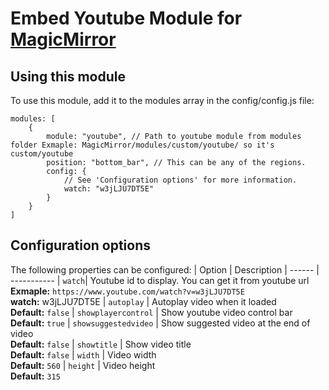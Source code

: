 # Embed Youtube Module for [MagicMirror](https://github.com/MichMich/MagicMirror)


## Using this module
To use this module, add it to the modules array in the config/config.js file:
```
modules: [
	{
		module: "youtube", // Path to youtube module from modules folder Exmaple: MagicMirror/modules/custom/youtube/ so it's custom/youtube
		position: "bottom_bar",	// This can be any of the regions.
		config: {
			// See 'Configuration options' for more information.
			watch: "w3jLJU7DT5E"
		}
	}
]
```

## Configuration options
The following properties can be configured:
| Option | Description
| ------ | -----------
| `watch`| Youtube id to display. You can get it from youtube url <br> **Exmaple:** `https://www.youtube.com/watch?v=w3jLJU7DT5E` <br>**watch:** w3jLJU7DT5E
| `autoplay` | Autoplay video when it loaded <br> **Default:** ``false``
| `showplayercontrol` | Show youtube video control bar <br> **Default:** ``true``
| `showsuggestedvideo` | Show suggested video at the end of video <br> **Default:** ``false``
| `showtitle` | Show video title <br> **Default:** ``false``
| `width` | Video width <br> **Default:** ``560``
| `height` | Video height <br> **Default:** ``315``